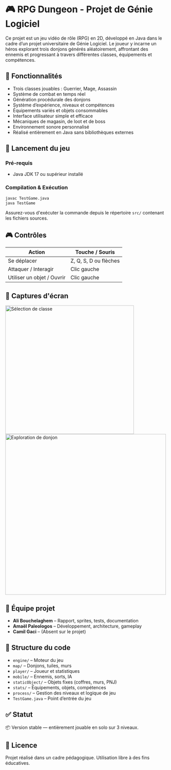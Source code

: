 # 🎮 RPG Dungeon - Projet de Génie Logiciel

Ce projet est un jeu vidéo de rôle (RPG) en 2D, développé en Java dans le cadre d’un projet universitaire de Génie Logiciel. Le joueur y incarne un héros explorant trois donjons générés aléatoirement, affrontant des ennemis et progressant à travers différentes classes, équipements et compétences.

## 🧩 Fonctionnalités

- Trois classes jouables : Guerrier, Mage, Assassin
- Système de combat en temps réel
- Génération procédurale des donjons
- Système d’expérience, niveaux et compétences
- Équipements variés et objets consommables
- Interface utilisateur simple et efficace
- Mécaniques de magasin, de loot et de boss
- Environnement sonore personnalisé
- Réalisé entièrement en Java sans bibliothèques externes

## 🚀 Lancement du jeu

### Pré-requis

- Java JDK 17 ou supérieur installé

### Compilation & Exécution

```bash
javac TestGame.java
java TestGame
```

Assurez-vous d'exécuter la commande depuis le répertoire `src/` contenant les fichiers sources.

## 🎮 Contrôles

| Action                       | Touche / Souris              |
|-----------------------------|------------------------------|
| Se déplacer                 | Z, Q, S, D ou flèches        |
| Attaquer / Interagir        | Clic gauche                  |
| Utiliser un objet / Ouvrir  | Clic gauche                  |

## 📸 Captures d'écran

<img src="captures/selection_classe.png" width="400" alt="Sélection de classe">
<img src="captures/exploration_donjon.png" width="500" alt="Exploration de donjon">

## 👥 Équipe projet

- **Ali Bouchelaghem** – Rapport, sprites, tests, documentation
- **Amaël Paleologos** – Développement, architecture, gameplay
- **Camil Gaci** – (Absent sur le projet)

## 📁 Structure du code

- `engine/` – Moteur du jeu
- `map/` – Donjons, tuiles, murs
- `player/` – Joueur et statistiques
- `mobile/` – Ennemis, sorts, IA
- `staticObject/` – Objets fixes (coffres, murs, PNJ)
- `stats/` – Équipements, objets, compétences
- `process/` – Gestion des niveaux et logique de jeu
- `TestGame.java` – Point d’entrée du jeu

## ✅ Statut

📦 Version stable — entièrement jouable en solo sur 3 niveaux.

## 📜 Licence

Projet réalisé dans un cadre pédagogique. Utilisation libre à des fins éducatives.
